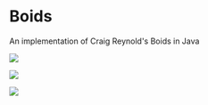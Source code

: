 # Boids
An implementation of Craig Reynold's Boids in Java

![](https://user-images.githubusercontent.com/30124354/156945410-e791eca7-fc3d-402b-951b-81af9bd0b78d.gif)

![](https://user-images.githubusercontent.com/30124354/156945442-248ddf76-b4fa-4ec0-aacb-72aa3049dfd1.gif)

![](https://user-images.githubusercontent.com/30124354/156945392-b207643a-57d6-4bc8-9f6c-f47afa174481.gif)
